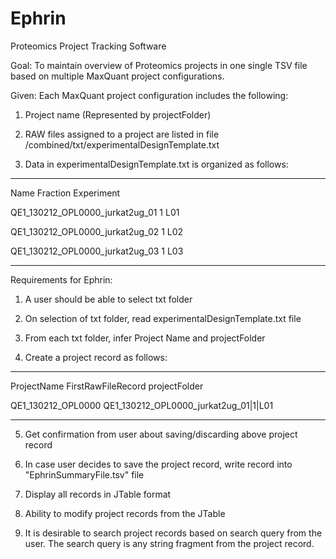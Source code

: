Ephrin
======

Proteomics Project Tracking Software

Goal: To maintain overview of Proteomics projects in one single TSV file based on multiple MaxQuant project configurations.

Given: Each MaxQuant project configuration includes the following: 

1) Project name (Represented by projectFolder)

2) RAW files assigned to a project are listed in file <projectFolder>/combined/txt/experimentalDesignTemplate.txt   

3) Data in experimentalDesignTemplate.txt is organized as follows: 

_________________________________________

Name	Fraction	Experiment

QE1_130212_OPL0000_jurkat2ug_01	1	L01

QE1_130212_OPL0000_jurkat2ug_02	1	L02

QE1_130212_OPL0000_jurkat2ug_03	1	L03

_________________________________________

Requirements for Ephrin: 

1) A user should be able to select txt folder 

2) On selection of txt folder, read experimentalDesignTemplate.txt file

3) From each txt folder, infer Project Name and projectFolder

4) Create a project record as follows: 

__________________________________________________________________________________

ProjectName	 FirstRawFileRecord	projectFolder

QE1_130212_OPL0000	QE1_130212_OPL0000_jurkat2ug_01|1|L01	<projectFolder>

__________________________________________________________________________________

5) Get confirmation from user about saving/discarding above project record

6) In case user decides to save the project record, write record into "EphrinSummaryFile.tsv" file

7) Display all records in JTable format

8) Ability to modify project records from the JTable

9) It is desirable to search project records based on search query from the user. The search query is any string fragment from the project record.

 

